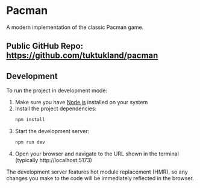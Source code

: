 # Pacman

A modern implementation of the classic Pacman game.

## Public GitHub Repo: https://github.com/tuktukland/pacman

## Development

To run the project in development mode:

1. Make sure you have [Node.js](https://nodejs.org/) installed on your system
2. Install the project dependencies:
   ```bash
   npm install
   ```
3. Start the development server:
   ```bash
   npm run dev
   ```
4. Open your browser and navigate to the URL shown in the terminal (typically http://localhost:5173)

The development server features hot module replacement (HMR), so any changes you make to the code will be immediately reflected in the browser. 